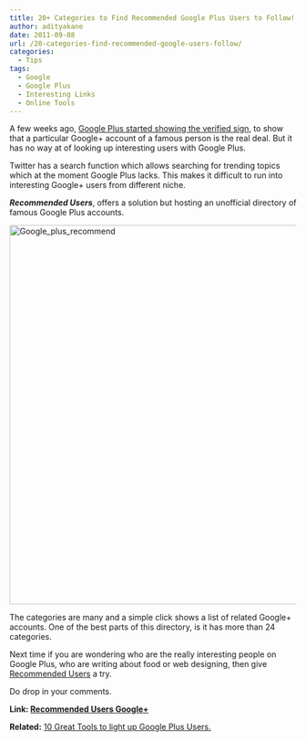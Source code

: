 ```yaml
---
title: 20+ Categories to Find Recommended Google Plus Users to Follow!
author: adityakane
date: 2011-09-08
url: /20-categories-find-recommended-google-users-follow/
categories:
  - Tips
tags:
  - Google
  - Google Plus
  - Interesting Links
  - Online Tools
---
```

A few weeks ago, [Google Plus started showing the verified sign][1], to show that a particular Google+ account of a famous person is the real deal. But it has no way at of looking up interesting users with Google Plus.

Twitter has a search function which allows searching for trending topics which at the moment Google Plus lacks. This makes it difficult to run into interesting Google+ users from different niche.

***Recommended Users***, offers a solution but hosting an unofficial directory of famous Google Plus accounts.

[<img class="wp-image-51097" style="padding-left: 0px;padding-right: 0px;padding-top: 0px;border: 0px" src="http://cdn.devilsworkshop.org/files/2011/09/Google_plus_recommend_thumb.png" alt="Google_plus_recommend" width="570" height="665" border="0" />][2]

The categories are many and a simple click shows a list of related Google+ accounts. One of the best parts of this directory, is it has more than 24 categories.

Next time if you are wondering who are the really interesting people on Google Plus, who are writing about food or web designing, then give <a href="http://www.recommendedusers.com" onclick="_gaq.push(['_trackEvent', 'outbound-article', 'http://www.recommendedusers.com', 'Recommended Users']);" >Recommended Users</a> a try.

Do drop in your comments.

**Link: <a href="http://www.recommendedusers.com" onclick="_gaq.push(['_trackEvent', 'outbound-article', 'http://www.recommendedusers.com', 'Recommended Users Google+']);" >Recommended Users Google+</a>**

**Related:** [10 Great Tools to light up Google Plus Users.][3]

 [1]: http://devilsworkshop.org/google-twitter-verified-sign-celebrities/
 [2]: http://cdn.devilsworkshop.org/files/2011/09/Google_plus_recommend.png
 [3]: http://devilsworkshop.org/10-great-tools-light-google-addicts/
